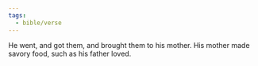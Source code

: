 ```yaml
---
tags:
  - bible/verse
---
```

He went, and got them, and brought them to his mother. His mother made savory food, such as his father loved. 